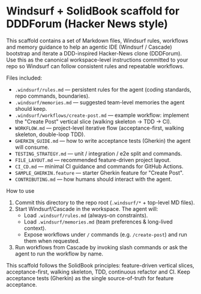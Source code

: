 # Windsurf + SolidBook scaffold for DDDForum (Hacker News style)

This scaffold contains a set of Markdown files, Windsurf rules, workflows and memory guidance to help an agentic IDE (Windsurf / Cascade) bootstrap and iterate a DDD-inspired Hacker-News clone (DDDForum).  
Use this as the canonical workspace-level instructions committed to your repo so Windsurf can follow consistent rules and repeatable workflows.

Files included:
- `.windsurf/rules.md` — persistent rules for the agent (coding standards, repo commands, boundaries).
- `.windsurf/memories.md` — suggested team-level memories the agent should keep.
- `.windsurf/workflows/create-post.md` — example workflow: implement the "Create Post" vertical slice (walking skeleton → TDD → CI).
- `WORKFLOW.md` — project-level iterative flow (acceptance-first, walking skeleton, double-loop TDD).
- `GHERKIN_GUIDE.md` — how to write acceptance tests (Gherkin) the agent will consume.
- `TESTING_STRATEGY.md` — unit / integration / e2e split and commands.
- `FILE_LAYOUT.md` — recommended feature-driven project layout.
- `CI_CD.md` — minimal CI guidance and commands for GitHub Actions.
- `SAMPLE_GHERKIN.feature` — starter Gherkin feature for "Create Post".
- `CONTRIBUTING.md` — how humans should interact with the agent.

How to use
1. Commit this directory to the repo root (`.windsurf/*` + top-level MD files).
2. Start Windsurf/Cascade in the workspace. The agent will:
   - Load `.windsurf/rules.md` (always-on constraints).
   - Load `.windsurf/memories.md` (team preferences & long-lived context).
   - Expose workflows under `/` commands (e.g. `/create-post`) and run them when requested.
3. Run workflows from Cascade by invoking slash commands or ask the agent to run the workflow by name.

This scaffold follows the SolidBook principles: feature-driven vertical slices, acceptance-first, walking skeleton, TDD, continuous refactor and CI. Keep acceptance tests (Gherkin) as the single source-of-truth for feature acceptance.

